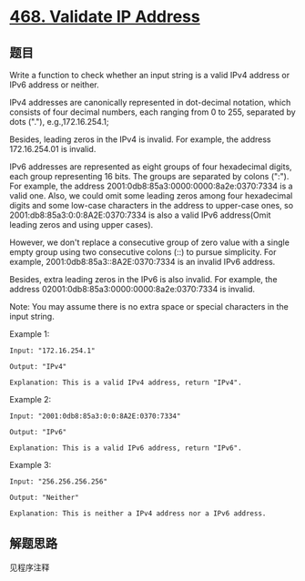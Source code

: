 # [468. Validate IP Address](https://leetcode-cn.com/problems/validate-ip-address/)

## 题目

Write a function to check whether an input string is a valid IPv4 address or IPv6 address or neither.

IPv4 addresses are canonically represented in dot-decimal notation, which consists of four decimal numbers, each ranging from 0 to 255, separated by dots ("."), e.g.,172.16.254.1;

Besides, leading zeros in the IPv4 is invalid. For example, the address 172.16.254.01 is invalid.

IPv6 addresses are represented as eight groups of four hexadecimal digits, each group representing 16 bits. The groups are separated by colons (":"). For example, the address 2001:0db8:85a3:0000:0000:8a2e:0370:7334 is a valid one. Also, we could omit some leading zeros among four hexadecimal digits and some low-case characters in the address to upper-case ones, so 2001:db8:85a3:0:0:8A2E:0370:7334 is also a valid IPv6 address(Omit leading zeros and using upper cases).

However, we don't replace a consecutive group of zero value with a single empty group using two consecutive colons (::) to pursue simplicity. For example, 2001:0db8:85a3::8A2E:0370:7334 is an invalid IPv6 address.

Besides, extra leading zeros in the IPv6 is also invalid. For example, the address 02001:0db8:85a3:0000:0000:8a2e:0370:7334 is invalid.

Note:
You may assume there is no extra space or special characters in the input string.

Example 1:

```text
Input: "172.16.254.1"

Output: "IPv4"

Explanation: This is a valid IPv4 address, return "IPv4".
```

Example 2:

```text
Input: "2001:0db8:85a3:0:0:8A2E:0370:7334"

Output: "IPv6"

Explanation: This is a valid IPv6 address, return "IPv6".
```

Example 3:

```text
Input: "256.256.256.256"

Output: "Neither"

Explanation: This is neither a IPv4 address nor a IPv6 address.
```

## 解题思路

见程序注释
